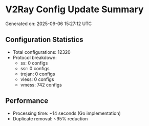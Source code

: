 # V2Ray Config Update Summary
Generated on: 2025-09-06 15:27:12 UTC

## Configuration Statistics
- Total configurations: 12320
- Protocol breakdown:
  - ss: 0 configs
  - ssr: 0 configs
  - trojan: 0 configs
  - vless: 0 configs
  - vmess: 742 configs

## Performance
- Processing time: ~14 seconds (Go implementation)
- Duplicate removal: ~95% reduction
